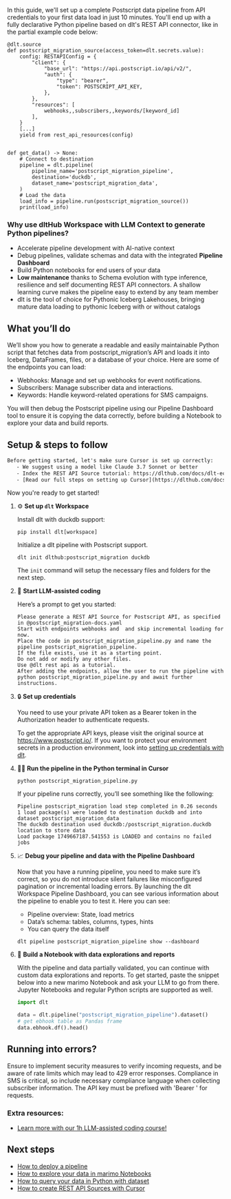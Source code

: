 In this guide, we'll set up a complete Postscript data pipeline from API credentials to your first data load in just 10 minutes. You'll end up with a fully declarative Python pipeline based on dlt's REST API connector, like in the partial example code below:

```python-outcome
@dlt.source
def postscript_migration_source(access_token=dlt.secrets.value):
    config: RESTAPIConfig = {
        "client": {
            "base_url": "https://api.postscript.io/api/v2/",
            "auth": {
                "type": "bearer",
                "token": POSTSCRIPT_API_KEY,
            },
        },
        "resources": [
            webhooks,,subscribers,,keywords/[keyword_id]
        ],
    }
    [...]
    yield from rest_api_resources(config)


def get_data() -> None:
    # Connect to destination
    pipeline = dlt.pipeline(
        pipeline_name='postscript_migration_pipeline',
        destination='duckdb',
        dataset_name='postscript_migration_data', 
    )
    # Load the data
    load_info = pipeline.run(postscript_migration_source())
    print(load_info) 
```

### Why use dltHub Workspace with LLM Context to generate Python pipelines?

- Accelerate pipeline development with AI-native context
- Debug pipelines, validate schemas and data with the integrated **Pipeline Dashboard**
- Build Python notebooks for end users of your data
- **Low maintenance** thanks to Schema evolution with type inference, resilience and self documenting REST API connectors. A shallow learning curve makes the pipeline easy to extend by any team member
- dlt is the tool of choice for Pythonic Iceberg Lakehouses, bringing mature data loading to pythonic Iceberg with or without catalogs

## What you’ll do

We’ll show you how to generate a readable and easily maintainable Python script that fetches data from postscript_migration’s API and loads it into Iceberg, DataFrames, files, or a database of your choice. Here are some of the endpoints you can load:

- Webhooks: Manage and set up webhooks for event notifications.
- Subscribers: Manage subscriber data and interactions.
- Keywords: Handle keyword-related operations for SMS campaigns.

You will then debug the Postscript pipeline using our Pipeline Dashboard tool to ensure it is copying the data correctly, before building a Notebook to explore your data and build reports.

## Setup & steps to follow

```default
Before getting started, let's make sure Cursor is set up correctly:
   - We suggest using a model like Claude 3.7 Sonnet or better
   - Index the REST API Source tutorial: https://dlthub.com/docs/dlt-ecosystem/verified-sources/rest_api/ and add it to context as **@dlt rest api**
   - [Read our full steps on setting up Cursor](https://dlthub.com/docs/dlt-ecosystem/llm-tooling/cursor-restapi#23-configuring-cursor-with-documentation)
```

Now you're ready to get started!

1. ⚙️ **Set up `dlt` Workspace**
    
    Install dlt with duckdb support:
    ```shell
    pip install dlt[workspace]
    ```

    Initialize a dlt pipeline with Postscript support.
    ```shell
    dlt init dlthub:postscript_migration duckdb
    ```

    The `init` command will setup the necessary files and folders for the next step.
    
2. 🤠 **Start LLM-assisted coding**
    
    Here’s a prompt to get you started:
    
    ```prompt
    Please generate a REST API Source for Postscript API, as specified in @postscript_migration-docs.yaml 
    Start with endpoints webhooks and  and skip incremental loading for now. 
    Place the code in postscript_migration_pipeline.py and name the pipeline postscript_migration_pipeline. 
    If the file exists, use it as a starting point. 
    Do not add or modify any other files. 
    Use @dlt rest api as a tutorial. 
    After adding the endpoints, allow the user to run the pipeline with python postscript_migration_pipeline.py and await further instructions.
    ```

    
3. 🔒 **Set up credentials** 
    
    You need to use your private API token as a Bearer token in the Authorization header to authenticate requests.
    
    To get the appropriate API keys, please visit the original source at https://www.postscript.io/.
    If you want to protect your environment secrets in a production environment, look into [setting up credentials with dlt](https://dlthub.com/docs/walkthroughs/add_credentials).
    
4. 🏃‍♀️ **Run the pipeline in the Python terminal in Cursor**
    
    ```shell
    python postscript_migration_pipeline.py
    ```
    
    If your pipeline runs correctly, you’ll see something like the following:
    
    ```shell
    Pipeline postscript_migration load step completed in 0.26 seconds
    1 load package(s) were loaded to destination duckdb and into dataset postscript_migration_data
    The duckdb destination used duckdb:/postscript_migration.duckdb location to store data
    Load package 1749667187.541553 is LOADED and contains no failed jobs
    ```
    
5. 📈 **Debug your pipeline and data with the Pipeline Dashboard**

    Now that you have a running pipeline, you need to make sure it’s correct, so you do not introduce silent failures like misconfigured pagination or incremental loading errors. By launching the dlt Workspace Pipeline Dashboard, you can see various information about the pipeline to enable you to test it. Here you can see:
    - Pipeline overview: State, load metrics
    - Data’s schema: tables, columns, types, hints
    - You can query the data itself
    
    ```shell
    dlt pipeline postscript_migration_pipeline show --dashboard
    ```
    
6. 🐍 **Build a Notebook with data explorations and reports**

    With the pipeline and data partially validated, you can continue with custom data explorations and reports. To get started, paste the snippet below into a new marimo Notebook and ask your LLM to go from there. Jupyter Notebooks and regular Python scripts are supported as well.

    
    ```python
    import dlt

   data = dlt.pipeline("postscript_migration_pipeline").dataset()
   # get ebhook table as Pandas frame
   data.ebhook.df().head()
    ```

## Running into errors?

Ensure to implement security measures to verify incoming requests, and be aware of rate limits which may lead to 429 error responses. Compliance in SMS is critical, so include necessary compliance language when collecting subscriber information. The API key must be prefixed with 'Bearer ' for requests.

### Extra resources:

- [Learn more with our 1h LLM-assisted coding course!](https://www.youtube.com/watch?v=GGid70rnJuM)

## Next steps

- [How to deploy a pipeline](https://dlthub.com/docs/walkthroughs/deploy-a-pipeline)
- [How to explore your data in marimo Notebooks](https://dlthub.com/docs/general-usage/dataset-access/marimo)
- [How to query your data in Python with dataset](https://dlthub.com/docs/general-usage/dataset-access/dataset)
- [How to create REST API Sources with Cursor](https://dlthub.com/docs/dlt-ecosystem/llm-tooling/cursor-restapi)